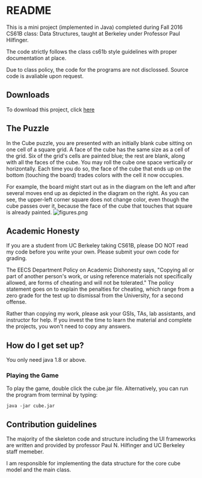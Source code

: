 # README #

This is a mini project (implemented in Java) completed during Fall 2016 CS61B class: Data Structures, taught at Berkeley under Professor Paul Hilfinger. 

The code strictly follows the class cs61b style guidelines with proper documentation at place.

Due to class policy, the code for the programs are not disclossed. Source code is avaliable upon request.

## Downloads ##
To download this project, click [here](http://tugan0329.bitbucket.io/downloads/cs61b/cube.zip)

## The Puzzle ##
In the Cube puzzle, you are presented with an initially blank cube sitting on one cell of a square grid. A face of the cube has the same size as a cell of the grid. Six of the grid's cells are painted blue; the rest are blank, along with all the faces of the cube. You may roll the cube one space vertically or horizontally. Each time you do so, the face of the cube that ends up on the bottom (touching the board) trades colors with the cell it now occupies.

For example, the board might start out as in the diagram on the left and after several moves end up as depicted in the diagram on the right. As you can see, the upper-left corner square does not change color, even though the cube passes over it, because the face of the cube that touches that square is already painted.
![figures.png](http://tugan0329.bitbucket.io/imgs/github/cs61b-cube.png)

## Academic Honesty ##
If you are a student from UC Berkeley taking CS61B, please DO NOT read my code before you write your own. Please submit your own code for grading.

The EECS Department Policy on Academic Dishonesty says, "Copying all or part of another person's work, or using reference materials not specifically allowed, are forms of cheating and will not be tolerated." The policy statement goes on to explain the penalties for cheating, which range from a zero grade for the test up to dismissal from the University, for a second offense.

Rather than copying my work, please ask your GSIs, TAs, lab assistants, and instructor for help. If you invest the time to learn the material and complete the projects, you won't need to copy any answers.

## How do I get set up? ##

You only need java 1.8 or above.

### Playing the Game ###
To play the game, double click the cube.jar file.
Alternatively, you can run the program from terminal by typing:

```
java -jar cube.jar
```

## Contribution guidelines ##

The majority of the skeleton code and structure including the UI frameworks are written and provided by professor Paul N. Hilfinger and UC Berkeley staff memeber. 

I am responsible for implementing the data structure for the core cube model and the main class.
